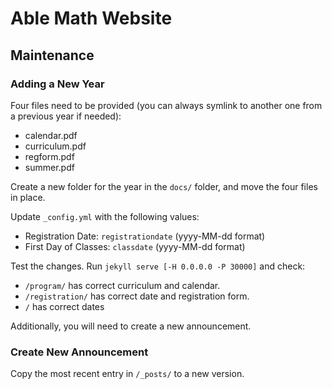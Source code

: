 # Able Math Website

## Maintenance

### Adding a New Year
Four files need to be provided (you can always symlink to another one from a
previous year if needed):
* calendar.pdf
* curriculum.pdf
* regform.pdf
* summer.pdf

Create a new folder for the year in the `docs/` folder, and move the four files
in place.

Update `_config.yml` with the following values:
* Registration Date: `registrationdate` (yyyy-MM-dd format)
* First Day of Classes: `classdate` (yyyy-MM-dd format)

Test the changes. Run `jekyll serve [-H 0.0.0.0 -P 30000]` and check:
* `/program/` has correct curriculum and calendar.
* `/registration/` has correct date and registration form.
* `/` has correct dates

Additionally, you will need to create a new announcement.

### Create New Announcement

Copy the most recent entry in `/_posts/` to a new version.
